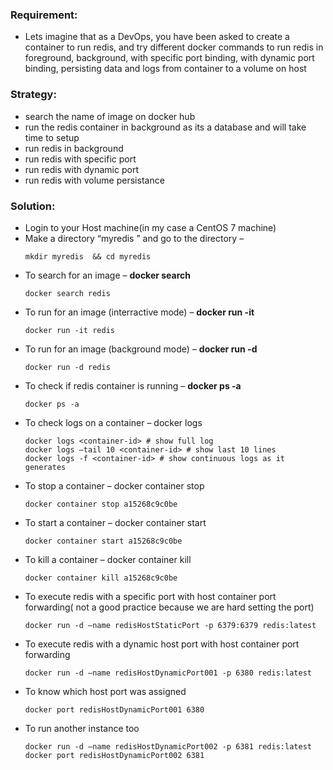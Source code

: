 ### Requirement:
- Lets imagine that as a DevOps, you have been asked to create a container to run redis, and try different docker commands to run redis in foreground, background, with specific port binding, with dynamic port binding, persisting data and logs from container to a volume on host

### Strategy:
- search the name of image on docker hub
- run the redis container in background as its a database and will take time to setup
- run redis in background
- run redis with specific port
- run redis with dynamic port
- run redis with volume persistance

### Solution:
- Login to your Host machine(in my case a CentOS 7 machine)
- Make a directory “myredis ” and go to the directory – 
  ```
  mkdir myredis  && cd myredis
  ```
- To search for an image – **docker search <image-name>**
  ```
  docker search redis
  ``` 
- To run for an image (interractive mode) – **docker run -it <image-name>**
  ```
  docker run -it redis
  ```
- To run for an image (background mode) – **docker run -d <image-name>**
  ```
  docker run -d redis
  ```
- To check if redis container is running – **docker ps -a**
  ```
  docker ps -a
  ``` 
- To check logs on a container – docker logs <container-id>
  ```
  docker logs <container-id> # show full log
  docker logs –tail 10 <container-id> # show last 10 lines
  docker logs -f <container-id> # show continuous logs as it generates
  ```
- To stop a container – docker container stop <container-id>
  ```
  docker container stop a15268c9c0be
  ```
- To start a container – docker container start <container-id>
  ```
  docker container start a15268c9c0be
  ```
- To kill a container – docker container kill <container-id>
  ```
  docker container kill a15268c9c0be
  ```
- To execute redis with a specific port with host container port forwarding( not a good practice because we are hard setting the port)
   ```
   docker run -d –name redisHostStaticPort -p 6379:6379 redis:latest
   ```
 - To execute redis with a dynamic host port with host container port forwarding
   ```
   docker run -d –name redisHostDynamicPort001 -p 6380 redis:latest
   ```
 - To know which host port was assigned
   ```
   docker port redisHostDynamicPort001 6380
   ```
 - To run another instance too
   ```
   docker run -d –name redisHostDynamicPort002 -p 6381 redis:latest
   docker port redisHostDynamicPort002 6381
   ```